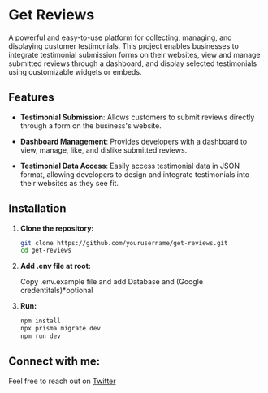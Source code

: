 
# Get Reviews

A powerful and easy-to-use platform for collecting, managing, and displaying customer testimonials. This project enables businesses to integrate testimonial submission forms on their websites, view and manage submitted reviews through a dashboard, and display selected testimonials using customizable widgets or embeds.

## Features

- **Testimonial Submission**: Allows customers to submit reviews directly through a form on the business's website.

- **Dashboard Management**: Provides developers with a dashboard to view, manage, like, and dislike submitted reviews.

- **Testimonial Data Access**: Easily access testimonial data in JSON format, allowing developers to design and integrate testimonials into their websites as they see fit.

## Installation

1. **Clone the repository:**
   ```bash
   git clone https://github.com/yourusername/get-reviews.git
   cd get-reviews

2. **Add .env file at root:**

    Copy .env.example file and    add Database and (Google credentitals)*optional

3. **Run:**
    ```bash
    npm install
    npx prisma migrate dev
    npm run dev


## **Connect with me:**
Feel free to reach out on [Twitter](https://twitter.com/_x_ankit)
